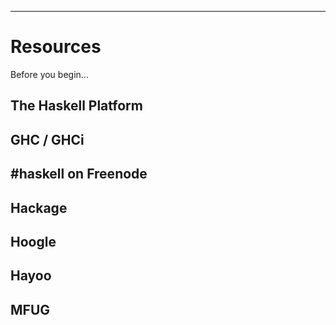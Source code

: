 
<hr>

Resources
=========

Before you begin...

## The Haskell Platform

## GHC / GHCi

## \#haskell on Freenode

## Hackage

## Hoogle

## Hayoo

## MFUG
